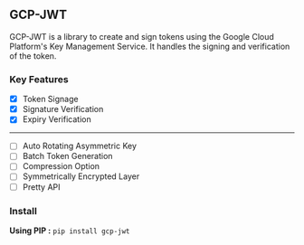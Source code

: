 ## GCP-JWT
GCP-JWT is a library to create and sign tokens using the Google Cloud 
Platform's Key Management Service. It handles the signing and verification
of the token.

### Key Features
* [x] Token Signage
* [x] Signature Verification
* [x] Expiry Verification
---
* [ ] Auto Rotating Asymmetric Key
* [ ] Batch Token Generation
* [ ] Compression Option
* [ ] Symmetrically Encrypted Layer
* [ ] Pretty API

### Install
**Using PIP :**
``pip install gcp-jwt``